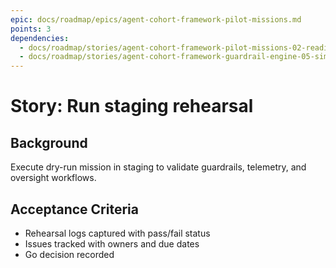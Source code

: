 ```yaml
---
epic: docs/roadmap/epics/agent-cohort-framework-pilot-missions.md
points: 3
dependencies:
  - docs/roadmap/stories/agent-cohort-framework-pilot-missions-02-readiness-checklist.md
  - docs/roadmap/stories/agent-cohort-framework-guardrail-engine-05-simulation-suite.md
---
```

# Story: Run staging rehearsal

## Background
Execute dry-run mission in staging to validate guardrails, telemetry, and oversight workflows.

## Acceptance Criteria
- Rehearsal logs captured with pass/fail status
- Issues tracked with owners and due dates
- Go decision recorded
